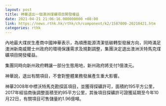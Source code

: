 ```yaml
---
layout: post
title: 神華退出一個澳洲煤礦項目開發權益
date: 2021-04-21 21:06:16.000000000 +08:00
link: https://news.rthk.hk/rthk/ch/component/k2/1587000-20210421.htm
categories: rthk
---
```


內地最大煤炭生產商中國神華表示，為順應能源清潔低碳轉型發展方向，同時滿足澳洲新南威爾士州政府的環境保護需求及規劃調整，集團決定退出澳洲沃特馬克煤礦項目開發權益。

集團同時向新州政府轉讓一部分生態用地，新州政府將支付1億澳元。

神華說，退出有關項目，不會對整體業務發展產生重大影響。

神華2008年中標沃特馬克勘探區項目，並獲得探礦許可，面積約195平方公里，2017年經協商後調整面積至約95平方公里，其後項目探礦許可證獲延期至今年10月22日，有關項目可售儲量約1.96億噸。
